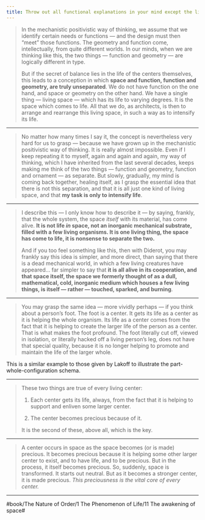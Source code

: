 ```yaml
---
title: Throw out all functional explanations in your mind except the life of centers
---
```


> In the mechanistic positivistic way of thinking, we assume that we identify certain needs or functions — and the design must then “meet” those functions. The geometry and function come, intellectually, from quite different worlds. In our minds, when we are thinking like this, the two things — function and geometry — are logically different in type.
> 
> But if the secret of balance lies in the life of the centers themselves, this leads to a conception in which **space and function, function and geometry, are truly unseparated**. We do not have function on the one hand, and space or geometry on the other hand. We have a single thing — living space — which has its life to varying degrees. It is the space which comes to life. All that we do, as architects, is then to arrange and rearrange this living space, in such a way as to intensify its life.

---

> No matter how many times I say it, the concept is nevertheless very hard for us to grasp — because we have grown up in the mechanistic positivistic way of thinking. It is really almost impossible. Even if I keep repeating it to myself, again and again and again, my way of thinking, which I have inherited from the last several decades, keeps making me think of the two things — function and geometry, function and ornament — as separate. But slowly, gradually, my mind is coming back together, healing itself, as I grasp the essential idea that there is not this separation, and that it is all just one kind of living space, and that **my task is only to intensify life**.

---

> I describe this — I only know how to describe it — by saying, frankly, that the whole system, the space *itself* with its material, has come alive. **It is not life *in* space, not an inorganic mechanical substrate, filled with a few living organisms. It is one living thing, the space has come to life, it is nonsense to separate the two.**
> 
> And if you too feel something like this, then with Diderot, you may frankly say this idea is simpler, and more direct, than saying that there is a dead mechanical world, in which a few living creatures have appeared… far simpler to say that **it is all alive in its cooperation, and that space itself, the space we formerly thought of as a dull, mathematical, cold, inorganic medium which houses a few living things, is itself — rather — touched, sparked, and burning**.

---

> You may grasp the same idea — more vividly perhaps — if you think about a person’s foot. The foot is a center. It gets its life as a center as it is helping the whole organism. Its life as a center comes from the fact that it is helping to create the larger life of the person as a center. That is what makes the foot profound. The foot literally cut off, viewed in isolation, or literally hacked off a living person’s leg, does not have that special quality, because it is no longer helping to promote and maintain the life of the larger whole.

This is a similar example to those given by Lakoff to illustrate the part-whole-configuration schema.

---

> These two things are true of every living center:
> 
> 1. Each center gets its life, always, from the fact that it is helping to support and enliven some larger center.
> 
> 2. The center becomes precious because of it.
> 
> It is the second of these, above all, which is the key.

---

> A center occurs in space as the space becomes (or is made) precious. It becomes precious because it is helping some other larger center to exist, and to have life, and to be precious. But in the process, it itself becomes precious. So, suddenly, space is transformed. It starts out neutral. But as it becomes a stronger center, it is made precious. *This preciousness is the vital core of every center.*

---

#book/The Nature of Order/1 The Phenomenon of Life/11 The awakening of space#